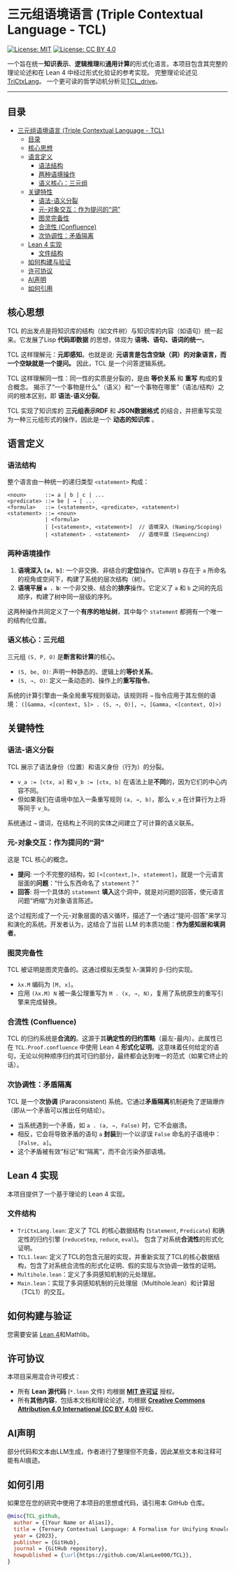 # 三元组语境语言 (Triple Contextual Language - TCL)

[![License: MIT](https://img.shields.io/badge/Code%20License-MIT-yellow.svg)](https://opensource.org/licenses/MIT)
[![License: CC BY 4.0](https://img.shields.io/badge/Docs%20License-CC%20BY%204.0-lightgrey.svg)](https://creativecommons.org/licenses/by/4.0/)

一个旨在统一**知识表示**、**逻辑推理**和**通用计算**的形式化语言。本项目包含其完整的理论论述和在 Lean 4 中经过形式化验证的参考实现。
完整理论论述见[TriCtxLang](./docs/TriCtxLang.md)。
一个更可读的哲学动机分析见[TCL_drive](./docs/TCL_drive.md)。

---

## 目录
- [三元组语境语言 (Triple Contextual Language - TCL)](#三元组语境语言-triple-contextual-language---tcl)
  - [目录](#目录)
  - [核心思想](#核心思想)
  - [语言定义](#语言定义)
    - [语法结构](#语法结构)
    - [两种语境操作](#两种语境操作)
    - [语义核心：三元组](#语义核心三元组)
  - [关键特性](#关键特性)
    - [语法-语义分裂](#语法-语义分裂)
    - [元-对象交互：作为提问的“洞”](#元-对象交互作为提问的洞)
    - [图灵完备性](#图灵完备性)
    - [合流性 (Confluence)](#合流性-confluence)
    - [次协调性：矛盾隔离](#次协调性矛盾隔离)
  - [Lean 4 实现](#lean-4-实现)
    - [文件结构](#文件结构)
  - [如何构建与验证](#如何构建与验证)
  - [许可协议](#许可协议)
  - [AI声明](#ai声明)
  - [如何引用](#如何引用)

## 核心思想

TCL 的出发点是将知识库的结构（如文件树）与知识库的内容（如语句）统一起来。它发展了Lisp **代码即数据** 的思想，体现为 **语境、语句、语词的统一**。

TCL 这样理解元：**元即感知**。也就是说: **元语言是包含空缺（洞）的对象语言，而一个空缺就是一个提问。** 因此，TCL 是一个问答逻辑系统。

TCL 这样理解同一性：同一性的实质是分裂的，是由 **等价关系** 和 **重写** 构成的复合概念。 揭示了“一个事物是什么”（语义）和“一个事物在哪里”（语法/结构）之间的根本区别，即 **语法-语义分裂**。

TCL 实现了知识库的 **三元组表示RDF** 和 **JSON数据格式** 的结合，并把重写实现为一种三元组形式的操作，因此是一个 **动态的知识库** 。

## 语言定义

### 语法结构

整个语言由一种统一的递归类型 `<statement>` 构成：

```
<noun>      ::= a | b | c | ...
<predicate> ::= be | → | ...
<formula>   ::= (<statement>, <predicate>, <statement>)
<statement> ::= <noun>
            | <formula>
            | [<statement>, <statement>]  // 语境深入 (Naming/Scoping)
            | <statement> . <statement>   // 语境平展 (Sequencing)
```

### 两种语境操作

1.  **语境深入 `[a, b]`**: 一个非交换、非结合的**定位**操作。它声明 `b` 存在于 `a` 所命名的视角或空间下，构建了系统的层次结构（树）。
2.  **语境平展 `a . b`**: 一个非交换、结合的**排序**操作。它定义了 `a` 和 `b` 之间的先后顺序，构建了树中同一层级的序列。

这两种操作共同定义了一个**有序的地址树**，其中每个 `statement` 都拥有一个唯一的结构化位置。

### 语义核心：三元组

三元组 `(S, P, O)` 是**断言和计算**的核心。

-   `(S, be, O)`: 声明一种静态的、逻辑上的**等价关系**。
-   `(S, →, O)`: 定义一条动态的、操作上的**重写指令**。

系统的计算引擎由一条全局重写规则驱动，该规则将 `→` 指令应用于其左侧的语境：
`([Gamma, <[context, S]> . (S, →, O)], →, [Gamma, <[context, O]>)`

## 关键特性

### 语法-语义分裂

TCL 展示了语法身份（位置）和语义身份（行为）的分裂。

-   `v_a := [ctx, a]` 和 `v_b := [ctx, b]` 在语法上是**不同**的，因为它们的中心内容不同。
-   但如果我们在语境中加入一条重写规则 `(a, →, b)`，那么 `v_a` 在计算行为上将等同于 `v_b`。

系统通过 `→` 谓词，在结构上不同的实体之间建立了可计算的语义联系。

### 元-对象交互：作为提问的“洞”

这是 TCL 核心的概念。

-   **提问**: 一个不完整的结构，如 `[<[context,]>, statement]`，就是一个元语言层面的**问题**：“什么东西命名了 `statement`？”
-   **回答**: 将一个具体的 `statement` **填入**这个洞中，就是对问题的回答，使元语言问题“坍缩”为对象语言陈述。

这个过程形成了一个元-对象层面的语义循环，描述了一个通过“提问-回答”来学习和演化的系统。开发者认为，这结合了当前 LLM 的本质功能：**作为感知层和填洞者**。

### 图灵完备性

TCL 被证明是图灵完备的。这通过模拟无类型 λ-演算的 β-归约实现。

-   `λx.M` 编码为 `[M, x]`。
-   应用 `(λx.M) N` 被一条公理重写为 `M . (x, →, N)`，复用了系统原生的重写引擎来完成替换。

### 合流性 (Confluence)

TCL 的归约系统是**合流的**。这源于其**确定性的归约策略**（最左-最内）。此属性已在 `TCL.Proof.confluence` 中使用 Lean 4 **形式化证明**。这意味着任何给定的语句，无论以何种顺序归约其可归约部分，最终都会达到唯一的范式（如果它终止的话）。

### 次协调性：矛盾隔离

TCL 是一个**次协调** (Paraconsistent) 系统。它通过**矛盾隔离**机制避免了逻辑爆炸（即从一个矛盾可以推出任何结论）。

-   当系统遇到一个矛盾，如 `a . (a, →, False)` 时，它不会崩溃。
-   相反，它会将导致矛盾的语句 `a` **封装**到一个以谬误 `False` 命名的子语境中：`[False, a]`。
-   这个矛盾被有效“标记”和“隔离”，而不会污染外部语境。

## Lean 4 实现

本项目提供了一个基于理论的 Lean 4 实现。

### 文件结构
-   `TriCtxLang.lean`: 定义了 TCL 的核心数据结构 (`Statement`, `Predicate`) 和确定性的归约引擎 (`reduceStep`, `reduce`, `eval`)。 包含了对系统**合流性**的形式化证明。
-   `TCL1.lean`: 定义了TCL的包含元层的实现，并重新实现了TCL的核心数据结构，包含了对系统合流性的形式化证明、假的实现与次协调一致性的证明。
-   `Multihole.lean`：定义了多洞感知机制的元处理层。
-   `Main.lean`：实现了多洞感知机制的元处理层（Multihole.lean）和计算层（TCL1）的交互。

## 如何构建与验证

您需要安装 [Lean 4](https://lean-lang.org)和Mathlib。

## 许可协议

本项目采用混合许可模式：

-   所有 **Lean 源代码** (`*.lean` 文件) 均根据 [**MIT 许可证**](LICENSE) 授权。
-   所有**其他内容**，包括本文档和理论论述，均根据 [**Creative Commons Attribution 4.0 International (CC BY 4.0)**](LICENSE-CC-BY-4.0.md) 授权。

## AI声明

部分代码和文本由LLM生成，作者进行了整理但不完备，因此某些文本和注释可能有AI痕迹。

## 如何引用

如果您在您的研究中使用了本项目的思想或代码，请引用本 GitHub 仓库。

```bibtex
@misc{TCL_github,
  author = {[Your Name or Alias]},
  title = {Ternary Contextual Language: A Formalism for Unifying Knowledge, Logic, and Computation},
  year = {2023},
  publisher = {GitHub},
  journal = {GitHub repository},
  howpublished = {\url{https://github.com/AlanLee000/TCL}},
}
```